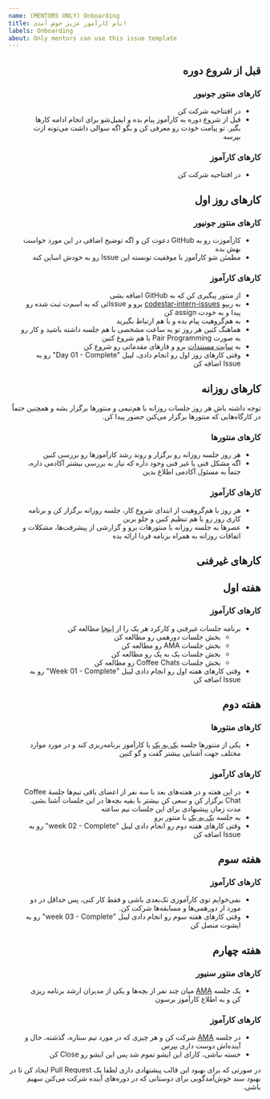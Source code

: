 ```yaml
---
name: (MENTORS ONLY) Onboarding
title: نام کارآموز عزیز خوش آمدی!
labels: Onboarding
about: Only mentors can use this issue template
---
```


<div dir="rtl">

## قبل از شروع دوره

### کارهای منتور جونیور

-   در افتتاحیه شرکت کن
-   قبل از شروع دوره به کارآموز پیام بده و ایمیل‌شو برای انجام ادامه کارها بگیر. تو پیامت خودت رو معرفی کن و بگو اگه سوالی داشت می‌تونه ازت بپرسه

### کار‌های کارآموز

-   در افتتاحیه شرکت کن

## کار‌های روز اول

### کار‌های منتور جونیور

-   کارآموزت رو به GitHub دعوت کن و اگه توضیح اضافی در این مورد خواست بهش بده
-   مطمئن شو کارآموز با موفقیت تونسته این Issue رو به خودش اساین کنه

### کار‌های کارآموز

-   از منتور پیگیری کن که به GitHub اضافه بشی
-   به ریپو [codestar-intern-issues](https://github.com/Star-Academy/codestar-intern-issues/issues/) برو و Issueئی که به اسم‌ت ثبت شده رو پیدا و به خودت assign کن
-   به هم‌گروهیت پیام بده و با هم ارتباط بگیرید
-   هماهنگ کنین هر روز تو یه ساعت مشخصی با هم جلسه داشته باشید و کار رو به صورت Pair Programming با هم شروع کنین
-   به [سایت مستندات](https://docs.code-star.ir/) برو و فازهای مقدماتی رو شروع کن
-   وقتی کار‌های روز اول رو انجام دادی، لیبل "Day 01 - Complete" رو به Issue اضافه کن

## کار‌های روزانه

توجه داشته باش هر روز جلسات روزانه با هم‌تیمی و منتور‌ها برگزار بشه و همچنین حتماً در کارگاه‌هایی که منتور‌ها برگزار
می‌کنن حضور پیدا کن.

### کار‌های منتورها

-   هر روز جلسه روزانه رو برگزار و روند رشد کارآموزها رو بررسی کنین
-   اگه مشکل فنی یا غیر فنی وجود داره که نیاز به بررسی بیشتر آکادمی داره، حتماً به مسئول آکادمی اطلاع بدین

### کار‌های کارآموز

-   هر روز با هم‌گروهیت از ابتدای شروع کار، جلسه روزانه برگزار کن و برنامه کاری روز رو با هم تنظیم کنین و جلو برین
-   عصرها به جلسه روزانه با منتورهات برو و گزارشی از پیشرفت‌ها، مشکلات و اتفاقات روزانه به همراه برنامه فردا ارائه بده

## کار‌های غیر‌فنی

## هفته اول

### کار‌های کارآموز

-   برنامه جلسات غیر‌فنی و کارکرد هر یک را از [اینجا](https://github.com/Star-Academy/codestar-internship/blob/master/Non-Tech/non-tech-sessions.md) مطالعه کن
    -   بخش جلسات دورهمی رو مطالعه کن
    -   بخش جلسات AMA رو مطالعه کن
    -   بخش جلسات یک به یک رو مطالعه کن
    -   بخش جلسات Coffee Chats رو مطالعه کن
-   وقتی کار‌های هفته اول رو انجام دادی لیبل "Week 01 - Complete" رو به Issue اضافه کن

## هفته دوم

### کارهای منتور‌ها

-   یکی از منتور‌ها جلسه [یک به یک](https://knowyourteam.com/blog/2018/01/03/7-ways-to-prepare-for-an-effective-one-on-one-meeting-with-your-manager/) با کارآموز برنامه‌ریزی کند و در مورد موارد مختلف جهت آشنایی بیشتر گفت و گو کنین

### کارهای کارآموز

-   در این هفته و در هفته‌های بعد با سه نفر از اعضای باقی تیم‌ها جلسۀ Coffee Chat برگزار کن و سعی کن بیشتر با بقیه بچه‌ها در این جلسات آشنا بشی. مدت زمان پیشنهادی برای این جلسات نیم ساعته
-   به جلسه [یک به یک](https://knowyourteam.com/blog/2018/01/03/7-ways-to-prepare-for-an-effective-one-on-one-meeting-with-your-manager/) با منتور برو
-   وقتی کار‌های هفته دوم رو انجام دادی لیبل "week 02 - Complete" رو به Issue اضافه کن

## هفته سوم

### کارهای کارآموز

-   نمی‌خوایم توی کارآموزی تک‌بعدی باشی و فقط کار کنی، پس حداقل در دو مورد از دورهمی‌ها و مسابقه‌ها شرکت کن.
-   وقتی کار‌های هفته سوم رو انجام دادی لیبل "week 03 - Complete" رو به ایشوت متصل کن

## هفته چهارم

### کارهای منتور سنیور

-   یک جلسه [AMA](https://about.gitlab.com/company/culture/all-remote/learning-and-development/#ask-me-anything-ama-group-conversations-and-key-meetings) میان چند نفر از بچه‌ها و یکی از مدیران ارشد برنامه ریزی کن و به اطلاع کارآموز برسون

### کارهای کارآموز

-   در جلسه [AMA](https://about.gitlab.com/company/culture/all-remote/learning-and-development/#ask-me-anything-ama-group-conversations-and-key-meetings) شرکت کن و هر چیزی که در مورد تیم ستاره، گذشته‌، حال و آینده‌اش دوست داری بپرس
-   خسته نباشی، کارای این ایشو تموم شد پس این ایشو رو Close کن

در صورتی که برای بهبود این قالب پیشنهادی داری لطفا یک Pull Request ایجاد کن تا در بهبود سند خوش‌آمدگویی برای دوستانی که در دوره‌های آینده شرکت می‌کنن سهیم باشی.

</div>
